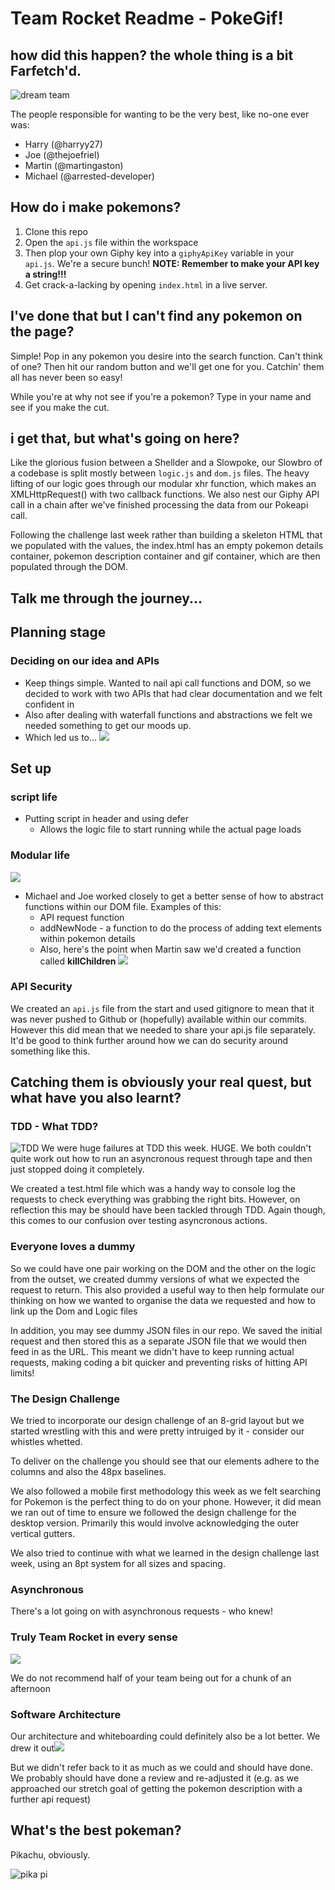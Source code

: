 # Team Rocket Readme - PokeGif!

## how did this happen? the whole thing is a bit Farfetch'd.
![dream team](https://media.giphy.com/media/SJ20RExjkWthu/giphy.gif)

The people responsible for wanting to be the very best, like no-one ever was:

- Harry (@harryy27)
- Joe (@thejoefriel)
- Martin (@martingaston)
- Michael (@arrested-developer)

## How do i make pokemons?

1.  Clone this repo
2.  Open the `api.js` file within the workspace
3.  Then plop your own Giphy key into a `giphyApiKey` variable in your `api.js`. We're a secure bunch! **NOTE: Remember to make your API key a string!!!**
4.  Get crack-a-lacking by opening `index.html` in a live server.

## I've done that but I can't find any pokemon on the page?

Simple! Pop in any pokemon you desire into the search function. 
Can't think of one? Then hit our random button and we'll get one for you. Catchin' them all has never been so easy!

While you're at why not see if you're a pokemon? Type in your name and see if you make the cut. 

## i get that, but what's going on here?

Like the glorious fusion between a Shellder and a Slowpoke, our Slowbro of a codebase is split mostly between `logic.js` and `dom.js` files. The heavy lifting of our logic goes through our modular xhr function, which makes an XMLHttpRequest() with two callback functions. We also nest our Giphy API call in a chain after we've finished processing the data from our Pokeapi call. 

Following the challenge last week rather than building a skeleton HTML that we populated with the values, the index.html has an empty pokemon details container, pokemon description container and gif container, which are then populated through the DOM. 

## Talk me through the journey... 

## Planning stage

### Deciding on our idea and APIs
- Keep things simple. Wanted to nail api call functions and DOM, so we decided to work with two APIs that had clear documentation and we felt confident in
- Also after dealing with waterfall functions and abstractions we felt we needed something to get our moods up. 
- Which led us to...
![](https://media.giphy.com/media/I2nZMy0sI0ySA/giphy.gif)


## Set up

### script life
- Putting script in header and using defer
    - Allows the logic file to start running while the actual page loads

### Modular life

![](http://www.electronicbeats.net/app/uploads/2017/03/eurorackcolors-1200x675.jpg)

- Michael and Joe worked closely to get a better sense of how to abstract functions within our DOM file. Examples of this:
    - API request function
    - addNewNode - a function to do the process of adding text elements within pokemon details
    - Also, here's the point when Martin saw we'd created a function called **killChildren** ![](https://i.imgur.com/KaGTM3D.jpg)

### API Security

We created an `api.js` file from the start and used gitignore to mean that it was never pushed to Github or (hopefully) available within our commits.
However this did mean that we needed to share your api.js file separately. It'd be good to think further around how we can do security around something like this. 

## Catching them is obviously your real quest, but what have you also learnt?

### TDD - What TDD?
![TDD](https://media.giphy.com/media/nwErbJbGs6hBS/giphy.gif)
We were huge failures at TDD this week. HUGE. We both couldn't quite work out how to run an asyncronous request through tape and then just stopped doing it completely.

We created a test.html file which was a handy way to console log the requests to check everything was grabbing the right bits. However, on reflection this may be should have been tackled through TDD. Again though, this comes to our confusion over testing asyncronous actions. 

### Everyone loves a dummy
So we could have one pair working on the DOM and the other on the logic from the outset, we created dummy versions of what we expected the request to return. This also provided a useful way to then help formulate our thinking on how we wanted to organise the data we requested and how to link up the Dom and Logic files

In addition, you may see dummy JSON files in our repo. We saved the initial request and then stored this as a separate JSON file that we would then feed in as the URL. This meant we didn't have to keep running actual requests, making coding a bit quicker and preventing risks of hitting API limits! 

### The Design Challenge
We tried to incorporate our design challenge of an 8-grid layout but we started wrestling with this and were pretty intruiged by it - consider our whistles whetted.

To deliver on the challenge you should see that our elements adhere to the columns and also the 48px baselines.

We also followed a mobile first methodology this week as we felt searching for Pokemon is the perfect thing to do on your phone. However, it did mean we ran out of time to ensure we followed the design challenge for the desktop version. Primarily this would involve acknowledging the outer vertical gutters. 

We also tried to continue with what we learned in the design challenge last week, using an 8pt system for all sizes and spacing.

### Asynchronous 
There's a lot going on with asynchronous requests - who knew!

### Truly Team Rocket in every sense
![](https://media.giphy.com/media/UV9aclEfDbTmo/giphy.gif)

We do not recommend half of your team being out for a chunk of an afternoon

### Software Architecture
Our architecture and whiteboarding could definitely also be a lot better. We drew it out![](https://i.imgur.com/IXb54Yf.jpg)

But we didn't refer back to it as much as we could and should have done. We probably should have done a review and re-adjusted it (e.g. as we approached our stretch goal of getting the pokemon description with a further api request)

## What's the best pokeman?

Pikachu, obviously.

![pika pi](https://media.giphy.com/media/p6P1eAF4jsN0I/giphy.gif)
